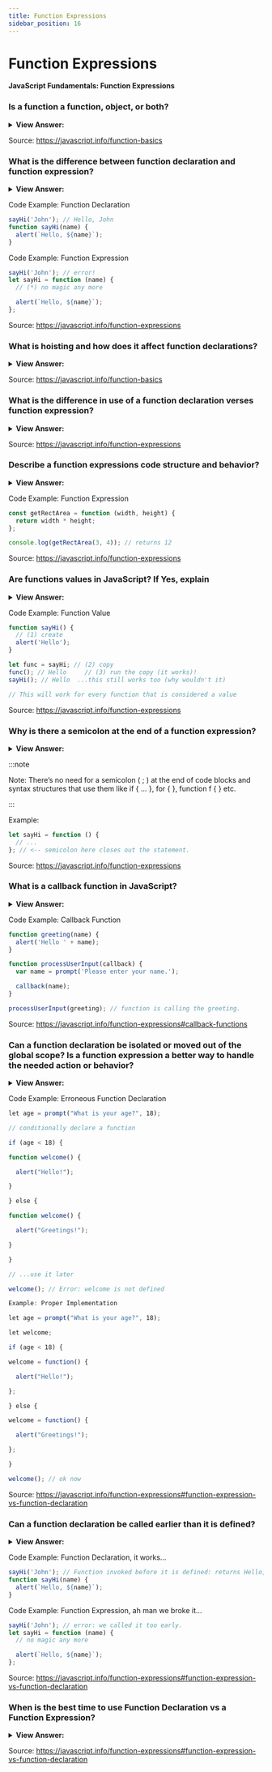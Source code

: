 ```yaml
---
title: Function Expressions
sidebar_position: 16
---
```


# Function Expressions

**JavaScript Fundamentals: Function Expressions**

<head>
  <title>Function Expressions - JavaScript Interview Questions & Answers</title>
  <meta charSet="utf-8" />
</head>

### Is a function a function, object, or both?

<details>
  <summary><strong>View Answer:</strong></summary>
  <div>
  <div><strong>Interview Response:</strong> Both, In JavaScript, functions are first-class objects, because they can have properties and methods just like any other object. What distinguishes them from other objects is that functions can be called. In simple terms, they are Function objects.
</div>
  </div>
</details>

Source: <https://javascript.info/function-basics>

### What is the difference between function declaration and function expression?

<details>
  <summary><strong>View Answer:</strong></summary>
  <div>
  <div><strong>Interview Response:</strong> Function declarations load immediately and function expressions load when the interpreter has passed them on the right side of the expression.</div><br />
  <div><strong>Technical Response:</strong> Function declarations load before any code is executed while Function expressions load only when the interpreter passed the right side of the expression. A global Function Declaration is visible in the whole script, no matter where it is.<br /><br />
  Function Declarations are functions, declared as a separate statement, in the main code flow.<br /><br />
  Function Expressions are functions, created inside an expression or inside another syntax construct.
  </div>
  </div>
</details>

Code Example: Function Declaration

```js
sayHi('John'); // Hello, John
function sayHi(name) {
  alert(`Hello, ${name}`);
}
```

Code Example: Function Expression

```js
sayHi('John'); // error!
let sayHi = function (name) {
  // (*) no magic any more

  alert(`Hello, ${name}`);
};
```

Source: <https://javascript.info/function-expressions>

### What is hoisting and how does it affect function declarations?

<details>
  <summary><strong>View Answer:</strong></summary>
  <div>
  <div><strong>Interview Response:</strong> Hoisting is the default behavior of moving all hoist-able declarations to the top of the current scope.</div><br />
  <div><strong>Technical Response:</strong> Hoisting refers to the availability of function declarations and variables (with var) “at the top” of your code, as opposed to only after they are created. The function objects are initialized at immediately and available everywhere in your code.
  </div>
  </div>
</details>

Source: <https://javascript.info/function-basics>

### What is the difference in use of a function declaration verses function expression?

<details>
  <summary><strong>View Answer:</strong></summary>
  <div>
  <div><strong>Interview Response:</strong> Function declarations are used to create a function in the global scope. A function expression is used to limit where function can be used, keep your global scope light, and maintain a clean syntax.</div><br />
  <div><strong>Technical Response:</strong> You should use function declarations when you want to create a function on the global scope and make it available throughout your code. Use function expressions to limit where the function is available, keep your global scope light, and maintain clean syntax.
  </div>
  </div>
</details>

Source: <https://javascript.info/function-expressions>

### Describe a function expressions code structure and behavior?

<details>
  <summary><strong>View Answer:</strong></summary>
  <div>
  <div><strong>Interview Response:</strong> The function expression structure creates and assigns a variable to the function explicitly. A function name can be omitted making it an anonymous function. If a name is assigned, the name is localized to the function itself. The function expression can also assign parameters, if necessary. The expression body, like regular functions, encloses the actions that will be performed by the function.
</div>
  </div>
</details>

Code Example: Function Expression

```js
const getRectArea = function (width, height) {
  return width * height;
};

console.log(getRectArea(3, 4)); // returns 12
```

Source: <https://javascript.info/function-expressions>

### Are functions values in JavaScript? If Yes, explain

<details>
  <summary><strong>View Answer:</strong></summary>
  <div>
  <div><strong>Interview Response:</strong> Yes, a function is a value, so we can deal with it as a value. You can copy a function by reference to create a new copy like you would with a regular variable and value.
</div>
  </div>
</details>

Code Example: Function Value

```js
function sayHi() {
  // (1) create
  alert('Hello');
}

let func = sayHi; // (2) copy
func(); // Hello     // (3) run the copy (it works)!
sayHi(); // Hello  ...this still works too (why wouldn't it)

// This will work for every function that is considered a value
```

Source: <https://javascript.info/function-expressions>

### Why is there a semicolon at the end of a function expression?

<details>
  <summary><strong>View Answer:</strong></summary>
  <div>
  <div><strong>Interview Response:</strong> The reason a function expression uses a semi-colon is that it is declared by assignment. All assignments must use a semi-colon to terminate the statement.</div><br />
  <div><strong>Technical Response:</strong> A Function Expression is used inside a statement as a value. It is not a code block, but rather an assignment. The semicolon ( ; ) is recommended at the end of statements, no matter what the value is. So, the semicolon is not related to the Function Expression itself, it just terminates the statement.
  </div>
  </div>
</details>

:::note

Note: There’s no need for a semicolon ( ; ) at the end of code blocks and syntax structures that use them like if { ... }, for { }, function f { } etc.

:::

Example:

```js
let sayHi = function () {
  // ...
}; // <-- semicolon here closes out the statement.
```

Source: <https://javascript.info/function-expressions>

### What is a callback function in JavaScript?

<details>
  <summary><strong>View Answer:</strong></summary>
  <div>
  <div><strong>Interview Response:</strong> A callback function is a function passed into another function as an argument, which is then invoked inside the outer function to complete a routine or action.
</div>
  </div>
</details>

Code Example: Callback Function

```js
function greeting(name) {
  alert('Hello ' + name);
}

function processUserInput(callback) {
  var name = prompt('Please enter your name.');

  callback(name);
}

processUserInput(greeting); // function is calling the greeting.
```

Source: <https://javascript.info/function-expressions#callback-functions>

### Can a function declaration be isolated or moved out of the global scope? Is a function expression a better way to handle the needed action or behavior?

<details>
  <summary><strong>View Answer:</strong></summary>
  <div>
  <div><strong>Interview Response:</strong> Yes, in strict mode, when a Function Declaration is within a code block, it is visible everywhere inside that block. But not outside of it. CAUTION: This can lead to erroneous outcomes.<br /><br /> 
  A function expression is a better alternative to implement code in this fashion, because a function expression can be initialized and invoked in the global scope regardless of where the function statement is located. A function declaration does not have the benefit of that feature.
</div>
  </div>
</details>

Code Example: Erroneous Function Declaration

```js
let age = prompt("What is your age?", 18);

// conditionally declare a function

if (age < 18) {

function welcome() {

  alert("Hello!");

}

} else {

function welcome() {

  alert("Greetings!");

}

}

// ...use it later

welcome(); // Error: welcome is not defined

Example: Proper Implementation

let age = prompt("What is your age?", 18);

let welcome;

if (age < 18) {

welcome = function() {

  alert("Hello!");

};

} else {

welcome = function() {

  alert("Greetings!");

};

}

welcome(); // ok now
```

Source: <https://javascript.info/function-expressions#function-expression-vs-function-declaration>

### Can a function declaration be called earlier than it is defined?

<details>
  <summary><strong>View Answer:</strong></summary>
  <div>
  <div><strong>Interview Response:</strong> Yes, a global Function Declaration is visible in the whole script, no matter where it is. As soon as it is initialized, it is available.</div><br />
  <div><strong>Technical Response:</strong>  Yes, a global Function Declaration is visible in the whole script, no matter where it is. When JavaScript prepares to run the script, it first looks for global Function Declarations in it and creates the functions. We can think of it as an “initialization stage”. And after all Function Declarations are processed, the code is executed. So, it has access to these functions. Function expressions do not have this capability and it is an important factor when choosing between the two.
  </div>
  </div>
</details>

Code Example: Function Declaration, it works…

```js
sayHi('John'); // Function invoked before it is defined: returns Hello, John.
function sayHi(name) {
  alert(`Hello, ${name}`);
}
```

Code Example: Function Expression, ah man we broke it…

```js
sayHi('John'); // error: we called it too early.
let sayHi = function (name) {
  // no magic any more

  alert(`Hello, ${name}`);
};
```

Source: <https://javascript.info/function-expressions#function-expression-vs-function-declaration>

### When is the best time to use Function Declaration vs a Function Expression?

<details>
  <summary><strong>View Answer:</strong></summary>
  <div>
  <div><strong>Interview Response:</strong> We should consider is Function Declaration syntax first. It gives more freedom in how to organize our code and we can call it when it is initialized. A function expression should be used when a function declaration does not suit our needs, or we need conditional declaration.</div><br />
  <div><strong>Technical Response:</strong>  As a rule of thumb, when we need to declare a function, the first to consider is Function Declaration syntax. It gives more freedom in how to organize our code, because we can call such functions before they are declared.<br /><br />

That’s also better for readability, as it’s easier to look up function f(…) {…} in the code than let f = function(…) {…};. Function Declarations are more “eye-catching”.<br /><br />

…But if a Function Declaration does not suit us for some reason, or we need a conditional declaration, then Function Expression should be used.

  </div>
  </div>
</details>

Source: <https://javascript.info/function-expressions#function-expression-vs-function-declaration>
